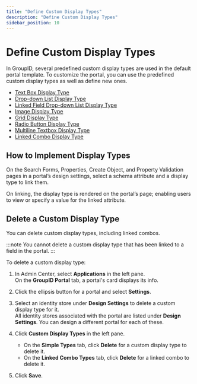 ```yaml
---
title: "Define Custom Display Types"
description: "Define Custom Display Types"
sidebar_position: 10
---
```


# Define Custom Display Types

In GroupID, several predefined custom display types are used in the default portal template. To
customize the portal, you can use the predefined custom display types as well as define new ones.

- [Text Box Display Type](/docs/directorymanager/11.0/admincenter/applications/portal/categories/textbox.md)
- [Drop-down List Display Type](/docs/directorymanager/11.0/admincenter/applications/portal/categories/dropdownlist.md)
- [Linked Field Drop-down List Display Type](/docs/directorymanager/11.0/admincenter/applications/portal/categories/linkeddropdown.md)
- [Image Display Type](/docs/directorymanager/11.0/admincenter/applications/portal/categories/image.md)
- [Grid Display Type](/docs/directorymanager/11.0/admincenter/applications/portal/categories/grid.md)
- [Radio Button Display Type](/docs/directorymanager/11.0/admincenter/applications/portal/categories/radio.md)
- [Multiline Textbox Display Type](/docs/directorymanager/11.0/admincenter/applications/portal/categories/multilinetextbox.md)
- [Linked Combo Display Type](/docs/directorymanager/11.0/admincenter/applications/portal/categories/linkedcombo/overview.md)

## How to Implement Display Types

On the Search Forms, Properties, Create Object, and Property Validation pages in a portal’s design
settings, select a schema attribute and a display type to link them.

On linking, the display type is rendered on the portal’s page; enabling users to view or specify a
value for the linked attribute.

## Delete a Custom Display Type

You can delete custom display types, including linked combos.

:::note
You cannot delete a custom display type that has been linked to a field in the portal.
:::


To delete a custom display type:

1. In Admin Center, select **Applications** in the left pane.  
   On the **GroupID Portal** tab, a portal's card displays its info.
2. Click the ellipsis button for a portal and select **Settings**.
3. Select an identity store under **Design Settings** to delete a custom display type for it.  
   All identity stores associated with the portal are listed under **Design Settings**. You can
   design a different portal for each of these.
4. Click **Custom Display Types** in the left pane.

    - On the **Simple Types** tab, click **Delete** for a custom display type to delete it.
    - On the **Linked Combo Types** tab, click **Delete** for a linked combo to delete it.

5. Click **Save**.
